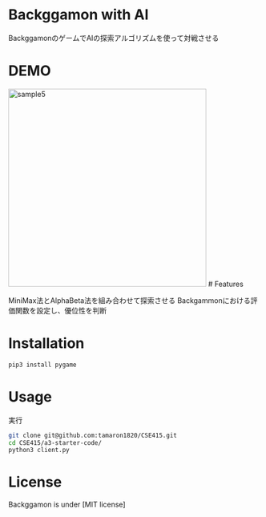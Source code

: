 # Backggamon with AI

BackggamonのゲームでAIの探索アルゴリズムを使って対戦させる

# DEMO
<img width="395" alt="sample5" src="https://user-images.githubusercontent.com/104906428/227014070-3b14ee27-c3e9-4c23-89ca-f14555d9e565.png">
# Features

MiniMax法とAlphaBeta法を組み合わせて探索させる
Backgammonにおける評価関数を設定し、優位性を判断


# Installation

```bash
pip3 install pygame
```

# Usage
実行
```bash
git clone git@github.com:tamaron1820/CSE415.git
cd CSE415/a3-starter-code/
python3 client.py
```

# License
Backggamon is under [MIT license]
